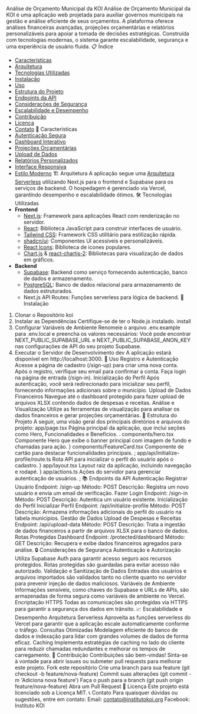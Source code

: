 Análise de Orçamento Municipal da KOI
Análise de Orçamento Municipal da KOI é uma aplicação web projetada para auxiliar governos municipais na gestão e análise eficiente de seus orçamentos. A plataforma oferece análises financeiras avançadas, projeções orçamentárias e relatórios personalizáveis para apoiar a tomada de decisões estratégicas. Construída com tecnologias modernas, o sistema garante escalabilidade, segurança e uma experiência de usuário fluida.
📋 Índice
- [Características](#🌟-características)
- [Arquitetura](#🏗️-arquitetura)
- [Tecnologias Utilizadas](#🛠️-tecnologias-utilizadas)
- [Instalação](#🔧-instalação)
- [Uso](#🚀-uso)
- [Estrutura do Projeto](#📂-estrutura-do-projeto)
- [Endpoints da API](#📚-endpoints-da-api)
- [Considerações de Segurança](#🔒-considerações-de-segurança)
- [Escalabilidade e Desempenho](#📈-escalabilidade-e-desempenho)
- [Contribuição](#🤝-contribuição)
- [Licença](#📄-licença)
- [Contato](#📞-contato)
🌟 Características
- [Autenticação Segura](#autenticação-segura)
- [Dashboard Interativo](#dashboard-interativo)
- [Projeções Orçamentárias](#projeções-orçamentárias)
- [Upload de Dados](#upload-de-dados)
- [Relatórios Personalizados](#relatórios-personalizados)
- [Interface Responsiva](#interface-responsiva)
- [Estilo Moderno](#estilo-moderno)
🏗️ Arquitetura
A aplicação segue uma [Arquitetura Serverless](#arquitetura-serverless) utilizando Next.js para o frontend e Supabase para os serviços de backend. O hospedagem é gerenciado via Vercel, garantindo desempenho e escalabilidade ótimos.
🛠️ Tecnologias Utilizadas
- **Frontend**
  - [Next.js](https://nextjs.org/): Framework para aplicações React com renderização no servidor.
  - [React](https://reactjs.org/): Biblioteca JavaScript para construir interfaces de usuário.
  - [Tailwind CSS](https://tailwindcss.com/): Framework CSS utilitário para estilização rápida.
  - [shadcn/ui](https://shadcn.com/): Componentes UI acessíveis e personalizáveis.
  - [React Icons](https://react-icons.github.io/react-icons/): Biblioteca de ícones populares.
  - [Chart.js](https://www.chartjs.org/) & [react-chartjs-2](https://github.com/reactchartjs/react-chartjs-2): Bibliotecas para visualização de dados em gráficos.
- **Backend**
  - [Supabase](https://supabase.com/): Backend como serviço fornecendo autenticação, banco de dados e armazenamento.
  - [PostgreSQL](https://www.postgresql.org/): Banco de dados relacional para armazenamento de dados estruturados.
  - Next.js API Routes: Funções serverless para lógica de backend.
🔧 Instalação
1. Clonar o Repositório
koi
2. Instalar as Dependências
Certifique-se de ter o Node.js instalado.
install
3. Configurar Variáveis de Ambiente
Renomeie o arquivo .env.example para .env.local e preencha os valores necessários:
Você pode encontrar NEXT_PUBLIC_SUPABASE_URL e NEXT_PUBLIC_SUPABASE_ANON_KEY nas configurações de API do seu projeto Supabase.
4. Executar o Servidor de Desenvolvimento
dev
A aplicação estará disponível em http://localhost:3000.
🚀 Uso
Registro e Autenticação
Acesse a página de cadastro (/sign-up) para criar uma nova conta.
Após o registro, verifique seu email para confirmar a conta.
Faça login na página de entrada (/sign-in).
Inicialização do Perfil
Após autenticação, você será redirecionado para inicializar seu perfil, fornecendo informações adicionais sobre o município.
Upload de Dados Financeiros
Navegue até o dashboard protegido para fazer upload de arquivos XLSX contendo dados de despesas e receitas.
Análise e Visualização
Utilize as ferramentas de visualização para analisar os dados financeiros e gerar projeções orçamentárias.
📂 Estrutura do Projeto
A seguir, uma visão geral dos principais diretórios e arquivos do projeto:
app/page.tsx
Página principal da aplicação, que inclui seções como Hero, Funcionalidades e Benefícios.
.
components/hero.tsx
Componente Hero que exibe o banner principal com imagem de fundo e chamadas para ação.
}
components/FeatureCard.tsx
Componente de cartão para destacar funcionalidades principais.
;
app/api/initialize-profile/route.ts
Rota API para inicializar o perfil do usuário após o cadastro.
}
app/layout.tsx
Layout raiz da aplicação, incluindo navegação e rodapé.
}
app/actions.ts
Ações do servidor para gerenciar autenticação de usuários.
;
📚 Endpoints da API
Autenticação
Registrar Usuário
Endpoint: /sign-up
Método: POST
Descrição: Registra um novo usuário e envia um email de verificação.
Fazer Login
Endpoint: /sign-in
Método: POST
Descrição: Autentica um usuário existente.
Inicialização do Perfil
Inicializar Perfil
Endpoint: /api/initialize-profile
Método: POST
Descrição: Armazena informações adicionais do perfil do usuário na tabela municipios.
Gestão de Dados
Upload de Despesas e Receitas
Endpoint: /api/upload-data
Método: POST
Descrição: Trata a ingestão de dados financeiros a partir de arquivos XLSX para o banco de dados.
Rotas Protegidas
Dashboard
Endpoint: /protected/dashboard
Método: GET
Descrição: Recupera e exibe dados financeiros agregados para análise.
🔒 Considerações de Segurança
Autenticação e Autorização
Utiliza Supabase Auth para garantir acesso seguro aos recursos protegidos.
Rotas protegidas são guardadas para evitar acesso não autorizado.
Validação e Sanitização de Dados
Entradas dos usuários e arquivos importados são validados tanto no cliente quanto no servidor para prevenir injeção de dados maliciosos.
Variáveis de Ambiente
Informações sensíveis, como chaves do Supabase e URLs de APIs, são armazenadas de forma segura como variáveis de ambiente no Vercel.
Encriptação HTTPS
Todas as comunicações são protegidas via HTTPS para garantir a segurança dos dados em trânsito.
📈 Escalabilidade e Desempenho
Arquitetura Serverless
Aproveita as funções serverless do Vercel para garantir que a aplicação escale automaticamente conforme o tráfego.
Consultas Otimizadas
Modelagem eficiente do banco de dados e indexação para lidar com grandes volumes de dados de forma eficaz.
Caching
Implementa estratégias de caching no lado do cliente para reduzir chamadas redundantes e melhorar os tempos de carregamento.
🤝 Contribuição
Contribuições são bem-vindas! Sinta-se à vontade para abrir issues ou submeter pull requests para melhorar este projeto.
Fork este repositório
Crie uma branch para sua feature (git checkout -b feature/nova-feature)
Commit suas alterações (git commit -m 'Adiciona nova feature')
Faça o push para a branch (git push origin feature/nova-feature)
Abra um Pull Request
📄 Licença
Este projeto está licenciado sob a Licença MIT.
📞 Contato
Para quaisquer dúvidas ou sugestões, entre em contato:
Email: contato@institutokoi.org
Facebook: Instituto KOI
